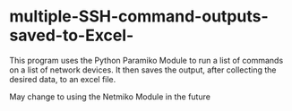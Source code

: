 # multiple-SSH-command-outputs-saved-to-Excel-

This program uses the Python Paramiko Module to run a list of commands on a list of network devices. It then saves the output, after collecting the desired data, to an excel file.

May change to using the Netmiko Module in the future
